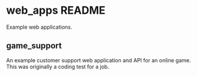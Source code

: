 web\_apps README
====================

Example web applications.

game\_support
--------------------
An example customer support web application and API for an online
game. This was originally a coding test for a job.

